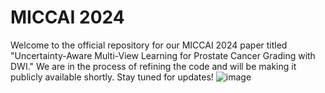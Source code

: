 # MICCAI 2024
Welcome to the official repository for our MICCAI 2024 paper titled "Uncertainty-Aware Multi-View Learning for Prostate Cancer Grading with DWI." We are in the process of refining the code and will be making it publicly available shortly. Stay tuned for updates!
![image](https://github.com/user-attachments/assets/bfdac977-935a-45b2-8d53-4c3ee13d9dcb)

